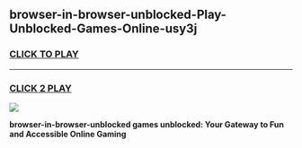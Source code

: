 
## browser-in-browser-unblocked-Play-Unblocked-Games-Online-usy3j
<h3>
<a href="https://premium76.site?title=browser-in-browser-unblocked&ref=25A">CLICK TO PLAY</a></h3>
<hr>

<h3>
<a href="https://premium76.site?title=browser-in-browser-unblocked&ref=25A">CLICK 2 PLAY</a>
  
</h3>

<a href="https://premium76.site?title=browser-in-browser-unblocked&ref=25A"><img src="https://clearcache.store/games.png"></a>


**browser-in-browser-unblocked games unblocked: Your Gateway to Fun and Accessible Online Gaming**
